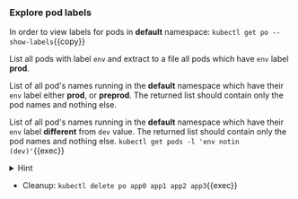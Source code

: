
### Explore pod labels

In order to view labels for pods in **default** namespace: `kubectl get po --show-labels`{{copy}}

List all pods with label `env` and extract to a file all pods which have `env` label **prod**.

List of all pod's names running in the **default** namespace which have their `env` label either **prod**, or **preprod**. The returned list should contain only the pod names and nothing else.

List of all pod's names running in the **default** namespace which have their `env` label **different** from `dev` value.
The returned list should contain only the pod names and nothing else.
`kubectl get pods -l 'env notin (dev)'`{{exec}}

<details>
<summary>Hint</summary>
List all pods with <code>env</code> label: <code>kubectl get po -L env</code>
<br>
Select all pods with <code>prod</code> label value: <code>kubectl get pods -l env=prod</code> (equality based)
<br>
Select pods with label values <code>prod,nonprod</code>: <code>kubectl get po -l "env in (prod,preprod)" -oname</code> (set based)
<br>
Select pods with label values diffrent from <code>prod,nonprod</code>: and fix <code>kubectl get pods -l 'env notin (dev)'</code>
</details>

* Cleanup: `kubectl delete po app0 app1 app2 app3`{{exec}}